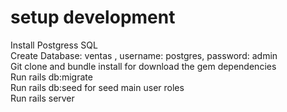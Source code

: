 # setup development

Install Postgress SQL  
Create Database: ventas , username: postgres, password: admin   
Git clone and bundle install for download the gem dependencies   
Run rails db:migrate   
Run rails db:seed for seed main user roles    
Run rails server   
